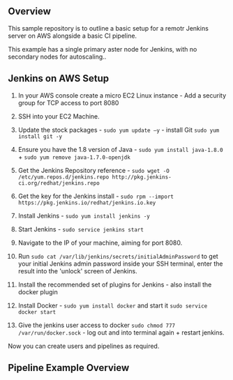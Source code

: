 ## Overview

This sample repository is to outline a basic setup for a remotr Jenkins server on AWS alongside a basic CI pipeline.

This example has a single primary aster node for Jenkins, with no secondary nodes for autoscaling..

## Jenkins on AWS Setup

1. In your AWS console create a micro EC2 Linux instance - Add a security group for TCP access to port 8080

2. SSH into your EC2 Machine.

3. Update the stock packages - ``sudo yum update –y`` - install Git ``sudo yum install git -y``

4. Ensure you have the 1.8 version of Java - ``sudo yum install java-1.8.0`` + ``sudo yum remove java-1.7.0-openjdk``

5. Get the Jenkins Repository reference - ``sudo wget -O /etc/yum.repos.d/jenkins.repo http://pkg.jenkins-ci.org/redhat/jenkins.repo``

6. Get the key for the Jenkins install - ``sudo rpm --import https://pkg.jenkins.io/redhat/jenkins.io.key``

7. Install Jenkins - ``sudo yum install jenkins -y``

8. Start Jenkins - ``sudo service jenkins start``

9. Navigate to the IP of your machine, aiming for port 8080.

10. Run ``sudo cat /var/lib/jenkins/secrets/initialAdminPassword`` to get your initial Jenkins admin password inside your SSH terminal, enter the result into the 'unlock' screen of Jenkins.

11. Install the recommended set of plugins for Jenkins - also install the docker plugin

12. Install Docker - ``sudo yum install docker`` and start it ``sudo service docker start``

13. Give the jenkins user access to docker ``sudo chmod 777 /var/run/docker.sock`` - log out and into terminal again + restart jenkins.

Now you can create users and pipelines as required.

## Pipeline Example Overview

